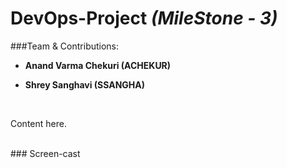 # DevOps-Project *(MileStone - 3)*


###Team & Contributions:
* **Anand Varma Chekuri (ACHEKUR)**

* **Shrey Sanghavi (SSANGHA)**


<br/>

Content here.


<br/>	
### Screen-cast
